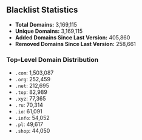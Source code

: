 ## Blacklist Statistics

- **Total Domains:** 3,169,115
- **Unique Domains:** 3,169,115
- **Added Domains Since Last Version:** 405,860
- **Removed Domains Since Last Version:** 258,661

### Top-Level Domain Distribution

-  `.com`: 1,503,087
-  `.org`: 252,459
-  `.net`: 212,695
-  `.top`: 82,989
-  `.xyz`: 77,365
-  `.ru`: 70,314
-  `.io`: 61,091
-  `.info`: 54,052
-  `.pl`: 49,617
-  `.shop`: 44,050
